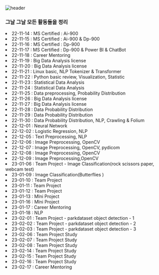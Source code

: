 ![header](https://capsule-render.vercel.app/api?type=rect&color=auto&height=90&section=header&text=TIL(Today++I+Learned)&fontSize=70)
### 그날 그날 모든 활동들을 정리

<li>22-11-14 : MS Certified : Ai-900</li>
<li>22-11-15 : MS Certified : Ai-900 & Dp-900 </li>
<li>22-11-16 : MS Certified : Dp-900</li>
<li>22-11-17 : MS Certified : Dp-900 & Power BI & ChatBot</li>
<li>22-11-18 : Career Mentoring </li>
<li>22-11-19 : Big Data Analysis license </li>
<li>22-11-20 : Big Data Analysis license </li>
<li>22-11-21 : Linux basic, NLP Tokenizer & Transformer </li>
<li>22-11-22 : Python basic review, Visualization, Statistic </li>
<li>22-11-23 : Statistical Data Analysis </li>
<li>22-11-24 : Statistical Data Analysis </li>
<li>22-11-25 : Data preprocessing, Probability Distribution </li>
<li>22-11-26 : Big Data Analysis license </li>
<li>22-11-27 : Big Data Analysis license </li>
<li>22-11-28 : Data Probability Distribution </li>
<li>22-11-29 : Data Probability Distribution </li>
<li>22-11-30 : Data Probability Distribution, NLP, Crawling & Folium </li>
<li>22-12-01 : Neural Network </li>
<li>22-12-02 : Logistic Regression, NLP </li>
<li>22-12-05 : Text Preprocessing,  NLP </li>
<li>22-12-06 : Image Preprocessing, OpenCV </li>
<li>22-12-07 : Image Preprocessing, OpenCV, pydicom </li>
<li>22-12-08 : Image Preprocessing, OpenCV </li>
<li>22-12-09 : Image Preprocessing,OpenCV </li>

<li>23-01-06 : Team Project - Image Classification(rock scissors paper, webcam test) </li>
<li>23-01-09 : Image Classification(Butterflies ) </li>
<li>23-01-10 : Team Project </li>
<li>23-01-11 : Team Project </li>
<li>23-01-12 : Team Project </li>
<li>23-01-13 : MIni  Project </li>
<li>23-01-16 : MIni  Project </li>
<li>23-01-17 : Career Mentoring </li>
<li>23-01-18 : NLP </li>
<li>23-02-01 : Team Project - parkdataset object detection - 1 </li>
<li>23-02-02 : Team Project - parkdataset object detection - 2 </li>
<li>23-02-03 : Team Project - parkdataset object detection - 3  </li>
<li>23-02-06 : Team Project Study  </li>
<li>23-02-07 : Team Project Study  </li>
<li>23-02-08 : Team Project Study </li>

<li>23-02-14 : Team Project Study </li>
<li>23-02-15 : Team Project Study </li>
<li>23-02-16 : Team Project Study </li>
<li>23-02-17 : Career Mentoring </li>
